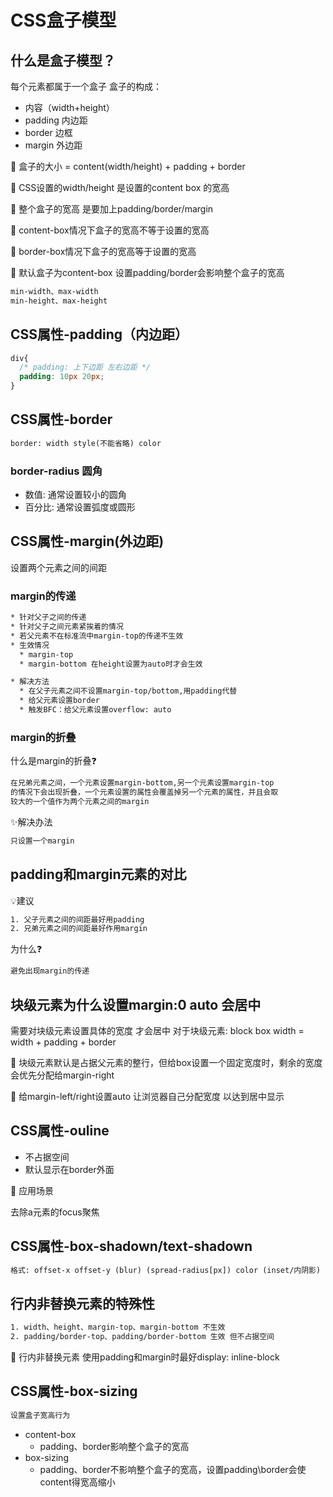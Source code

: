 # CSS盒子模型

## 什么是盒子模型？
每个元素都属于一个盒子
盒子的构成：
* 内容（width+height）
* padding 内边距
* border 边框
* margin 外边距

🎈 盒子的大小 = content(width/height) + padding + border

🎈 CSS设置的width/height 是设置的content box 的宽高

🎈 整个盒子的宽高 是要加上padding/border/margin

🎈 content-box情况下盒子的宽高不等于设置的宽高

🎈 border-box情况下盒子的宽高等于设置的宽高

🎈 默认盒子为content-box 设置padding/border会影响整个盒子的宽高



```tex
min-width、max-width
min-height、max-height
```

## CSS属性-padding（内边距）
```css
div{
  /* padding: 上下边距 左右边距 */
  padding: 10px 20px;
}
```

## CSS属性-border
```tex
border: width style(不能省略) color
```
### border-radius 圆角
* 数值: 通常设置较小的圆角
* 百分比: 通常设置弧度或圆形

## CSS属性-margin(外边距)
设置两个元素之间的间距

### margin的传递
```tex
* 针对父子之间的传递
* 针对父子之间元素紧挨着的情况
* 若父元素不在标准流中margin-top的传递不生效
* 生效情况
  * margin-top
  * margin-bottom 在height设置为auto时才会生效

* 解决方法
  * 在父子元素之间不设置margin-top/bottom,用padding代替
  * 给父元素设置border
  * 触发BFC：给父元素设置overflow: auto 
```
### margin的折叠
什么是margin的折叠❓
```tex
在兄弟元素之间，一个元素设置margin-bottom,另一个元素设置margin-top 
的情况下会出现折叠，一个元素设置的属性会覆盖掉另一个元素的属性，并且会取
较大的一个值作为两个元素之间的margin
```
✨解决办法
```tex
只设置一个margin
```

## padding和margin元素的对比
💡建议
```tex
1. 父子元素之间的间距最好用padding
2. 兄弟元素之间的间距最好作用margin
```
为什么❓
```tex
避免出现margin的传递
```

## 块级元素为什么设置margin:0 auto 会居中
需要对块级元素设置具体的宽度 才会居中
对于块级元素: block box width = width + padding + border

🚀 块级元素默认是占据父元素的整行，但给box设置一个固定宽度时，剩余的宽度会优先分配给margin-right

🚩 给margin-left/right设置auto 让浏览器自己分配宽度 以达到居中显示


## CSS属性-ouline
* 不占据空间
* 默认显示在border外面

🎈 应用场景

去除a元素的focus聚焦

## CSS属性-box-shadown/text-shadown
```tex
格式: offset-x offset-y (blur) (spread-radius[px]) color (inset/内阴影)
```

## 行内非替换元素的特殊性
```tex
1. width、height、margin-top、margin-bottom 不生效
2. padding/border-top、padding/border-bottom 生效 但不占据空间
```
🎈 行内非替换元素 使用padding和margin时最好display: inline-block

## CSS属性-box-sizing
```tex
设置盒子宽高行为
```
* content-box
  * padding、border影响整个盒子的宽高
* box-sizing
  * padding、border不影响整个盒子的宽高，设置padding\border会使content得宽高缩小